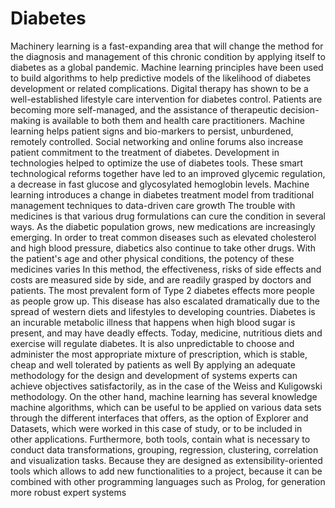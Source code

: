 # Diabetes
Machinery learning is a fast-expanding area that will change the method for the diagnosis and management of this chronic condition by applying itself to diabetes as a global pandemic. Machine learning principles have been used to build algorithms to help predictive models of the likelihood of diabetes development or related complications. Digital therapy has shown to be a well-established lifestyle care intervention for diabetes control.
Patients are becoming more self-managed, and the assistance of therapeutic decision-making is available to both them and health care practitioners. Machine learning helps patient signs and bio-markers to persist, unburdened, remotely controlled. Social networking and online forums also increase patient commitment to the treatment of diabetes. Development in technologies helped to optimize the use of diabetes tools. These smart technological reforms together have led to an improved glycemic regulation, a decrease in fast glucose and glycosylated hemoglobin levels. Machine learning introduces a change in diabetes treatment model from traditional management techniques to data-driven care growth 
The trouble with medicines is that various drug formulations can cure the condition in several ways. As the diabetic population grows, new medications are increasingly emerging. In order to treat common diseases such as elevated cholesterol and high blood pressure, diabetics also continue to take other drugs. With the patient's age and other physical conditions, the potency of these medicines varies 
In this method, the effectiveness, risks of side effects and costs are measured side by side, and are readily grasped by doctors and patients. The most prevalent form of Type 2 diabetes effects more people as people grow up. This disease has also escalated dramatically due to the spread of western diets and lifestyles to developing countries. Diabetes is an incurable metabolic illness that happens when high blood sugar is present, and may have deadly effects. Today, medicine, nutritious diets and exercise will regulate diabetes. It is also unpredictable to choose and administer the most appropriate mixture of prescription, which is stable, cheap and well tolerated by patients as well 
By applying an adequate methodology for the design and development of systems experts can achieve objectives satisfactorily, as in the case of the Weiss and Kuligowski methodology. On the other hand, machine learning has several knowledge machine algorithms, which can be useful to be applied on various data sets through the different interfaces that offers, as the option of Explorer and Datasets, which were worked in this case of study, or to be included in other applications. Furthermore, both tools, contain what is necessary to conduct data transformations, grouping, regression, clustering, correlation and visualization tasks. Because they are designed as extensibility-oriented tools which allows to add new functionalities to a project, because it can be combined with other programming languages such as Prolog, for generation more robust expert systems
